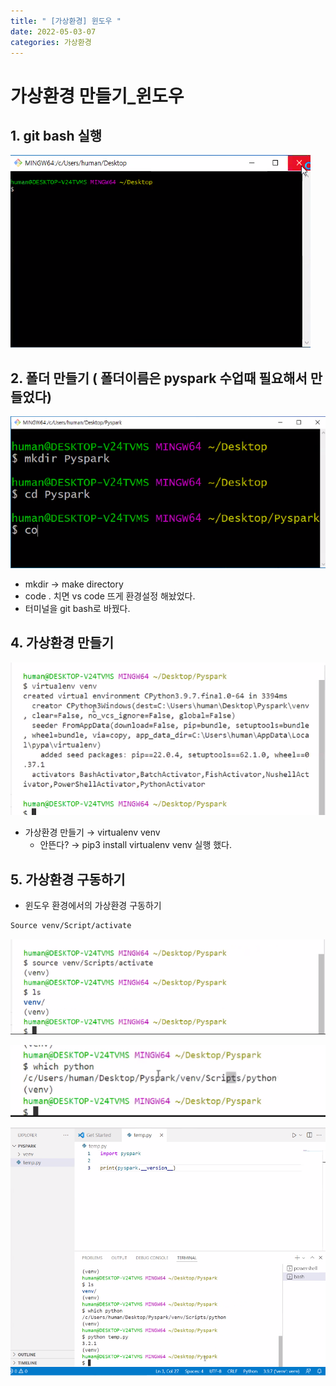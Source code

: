 ```yaml
---
title: " [가상환경] 윈도우 "
date: 2022-05-03-07 
categories: 가상환경
---
```


# 가상환경 만들기_윈도우

## 1. git bash 실행

![Untitled](/images/2022-05-03-07_venv_window/Untitled.png)

## 2. 폴더 만들기 ( 폴더이름은 pyspark 수업때 필요해서 만들었다)

![Untitled](/images/2022-05-03-07_venv_window/Untitled%201.png)

- mkdir → make directory
- code . 치면 vs code 뜨게 환경설정 해놨었다.
- 터미널을 git bash로 바꿨다.

## 4. 가상환경 만들기

![Untitled](/images/2022-05-03-07_venv_window/Untitled%202.png)

- 가상환경 만들기 → virtualenv venv
    - 안뜬다? → pip3 install virtualenv venv 실행 했다.

## 5. 가상환경 구동하기

- 윈도우 환경에서의 가상환경 구동하기

```bash
Source venv/Script/activate
```

![Untitled](/images/2022-05-03-07_venv_window/Untitled%203.png)

![Untitled](/images/2022-05-03-07_venv_window/Untitled%204.png)

![Untitled](/images/2022-05-03-07_venv_window/Untitled%205.png)